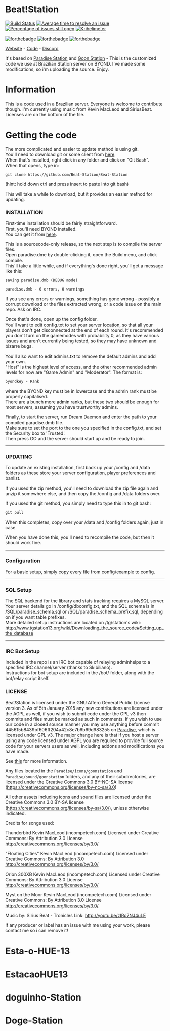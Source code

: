 # Beat!Station
[![Build Status](https://api.travis-ci.org/Beat-Station/Beat-Station.svg?branch=master)](https://travis-ci.org/Beat-Station/Beat-Station)
[![Average time to resolve an issue](http://isitmaintained.com/badge/resolution/Beat-Station/Beat-Station.svg)](http://isitmaintained.com/project/Beat-Station/Beat-Station "Average time to resolve an issue")
[![Percentage of issues still open](http://isitmaintained.com/badge/open/Beat-Station/Beat-Station.svg)](http://isitmaintained.com/project/Beat-Station/Beat-Station "Percentage of issues still open")
[![Krihelimeter](http://www.krihelinator.xyz/badge/Beat-Station/Beat-Station)](http://www.krihelinator.xyz) 

[![forthebadge](http://forthebadge.com/images/badges/60-percent-of-the-time-works-every-time.svg)](http://forthebadge.com)
[![forthebadge](http://forthebadge.com/images/badges/contains-technical-debt.svg)](http://forthebadge.com)
[![forthebadge](http://forthebadge.com/images/badges/fuck-it-ship-it.svg)](http://forthebadge.com)

[Website](beat.misterio7.com/) - [Code](https://github.com/Beat-Station/Beat-Station) - [Discord](https://discord.gg/JVbQmS3)

It's based on [Paradise Station](https://github.com/ParadiseSS13/Paradise) and [Goon Station](https://github.com/goonstation/goonstation-2016) - This is the customized code we use at Brazilian Station server on BYOND. I've made some modifications, so i'm uploading the source. Enjoy.

# Information
This is a code used in a Brazilian server. Everyone is welcome to contribute though.
I'm currently using music from Kevin MacLeod and SiriusBeat. Licenses are on the bottom of the file.

# Getting the code
The more complicated and easier to update method is using git.  
You'll need to download git or some client from [here](http://git-scm.com/).  
When that's installed, right click in any folder and click on "Git Bash".  
When that opens, type in:

    git clone https://github.com/Beat-Station/Beat-Station

(hint: hold down ctrl and press insert to paste into git bash)

This will take a while to download, but it provides an easier method for updating.

### INSTALLATION

First-time installation should be fairly straightforward.  
First, you'll need BYOND installed.  
You can get it from [here](http://www.byond.com/).

This is a sourcecode-only release, so the next step is to compile the server files.  
Open paradise.dme by double-clicking it, open the Build menu, and click compile.  
This'll take a little while, and if everything's done right,
you'll get a message like this:

    saving paradise.dmb (DEBUG mode)

    paradise.dmb - 0 errors, 0 warnings

If you see any errors or warnings,
something has gone wrong - possibly a corrupt download or the files extracted wrong,
or a code issue on the main repo.  Ask on IRC.

Once that's done, open up the config folder.  
You'll want to edit config.txt to set your server location,
so that all your players don't get disconnected at the end of each round.
It's recommended you don't turn on the gamemodes with probability 0,
as they have various issues and aren't currently being tested,
so they may have unknown and bizarre bugs.

You'll also want to edit admins.txt to remove the default admins and add your own.  
"Host" is the highest level of access, and the other recommended admin levels for now are
"Game Admin" and "Moderator".  The format is:

    byondkey - Rank

where the BYOND key must be in lowercase and the admin rank must be properly capitalised.  
There are a bunch more admin ranks, but these two should be enough for most servers,
assuming you have trustworthy admins.

Finally, to start the server,
run Dream Daemon and enter the path to your compiled paradise.dmb file.  
Make sure to set the port to the one you specified in the config.txt,
and set the Security box to 'Trusted'.  
Then press GO and the server should start up and be ready to join.

---

### UPDATING

To update an existing installation, first back up your /config and /data folders
as these store your server configuration, player preferences and banlist.

If you used the zip method,
you'll need to download the zip file again and unzip it somewhere else,
and then copy the /config and /data folders over.

If you used the git method, you simply need to type this in to git bash:

    git pull

When this completes, copy over your /data and /config folders again, just in case.

When you have done this, you'll need to recompile the code, but then it should work fine.

---

### Configuration

For a basic setup, simply copy every file from config/example to config.

---

### SQL Setup

The SQL backend for the library and stats tracking requires a MySQL server.  
Your server details go in /config/dbconfig.txt,
and the SQL schema is in /SQL/paradise_schema.sql or /SQL/paradise_schema_prefix.sql,
depending on if you want table prefixes.  
More detailed setup instructions are located on /tg/station's wiki: http://www.tgstation13.org/wiki/Downloading_the_source_code#Setting_up_the_database

---

### IRC Bot Setup

Included in the repo is an IRC bot capable of relaying adminhelps to a specified IRC
channel/server (thanks to Skibiliano).  
Instructions for bot setup are included in the /bot/ folder,
along with the bot/relay script itself.

### LICENSE

Beat!Station is licensed under the GNU Affero General Public License version 3.
As of 5th January 2015 any new contributions are licensed under the AGPL as well,
if you wish to submit code under the GPL v3 then commits and files must be marked as such
in comments. If you wish to use our code in a closed source manner you may use anything
before commit 445615b8439bf606ff204a42c8e7b6b69d983255 on [Paradise](https://github.com/ParadiseSS13/Paradise),
which is licensed under GPL v3.
The major change here is that if you host a server using any code licensed under AGPL you
are required to provide full source code for your servers users as well,
including addons and modifications you have made.

See [this](https://www.gnu.org/licenses/why-affero-gpl.html) for more information.

Any files located in the `Paradise/icons/goonstation` and `Paradise/sound/goonstation`
folders, and any of their subdirectories, are licensed under the
Creative Commons 3.0 BY-NC-SA license
(https://creativecommons.org/licenses/by-nc-sa/3.0)

All other assets including icons and sound files are licensed under the
Creative Commons 3.0 BY-SA license (https://creativecommons.org/licenses/by-sa/3.0/),
unless otherwise indicated.

Credits for songs used:

Thunderbird Kevin MacLeod (incompetech.com)
Licensed under Creative Commons: By Attribution 3.0 License
http://creativecommons.org/licenses/by/3.0/

"Floating Cities"
Kevin MacLeod (incompetech.com)
Licensed under Creative Commons: By Attribution 3.0
http://creativecommons.org/licenses/by/3.0/

Orion 300XB Kevin MacLeod (incompetech.com)
Licensed under Creative Commons: By Attribution 3.0 License
http://creativecommons.org/licenses/by/3.0/

Myst on the Moor Kevin MacLeod (incompetech.com)
Licensed under Creative Commons: By Attribution 3.0 License
http://creativecommons.org/licenses/by/3.0/

Music by: Sirius Beat - Tronicles
Link: http://youtu.be/zIRo7NJ4uLE

If any producer or label has an issue with me using your work, please contact me so i can remove it!

# Esta-o-HUE-13
# EstacaoHUE13
# doguinho-Station
# Doge-Station
